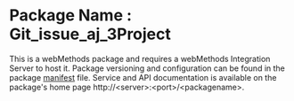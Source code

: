 # Package Name : Git_issue_aj_3Project
This is a webMethods package and requires a webMethods Integration Server to host it. Package versioning and configuration can be found in the package [manifest](./Git_issue_aj_3Project/manifest.v3) file. Service and API documentation is available on the package's home page http://&lt;server&gt;:&lt;port&gt;/&lt;packagename>.